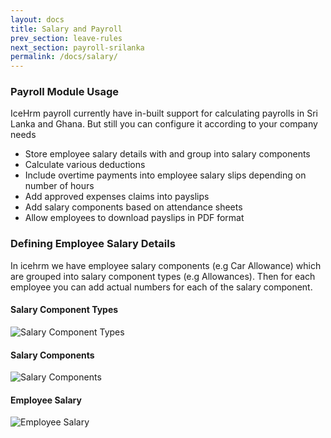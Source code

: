 ```yaml
---
layout: docs
title: Salary and Payroll
prev_section: leave-rules
next_section: payroll-srilanka
permalink: /docs/salary/
---
```

### Payroll Module Usage

IceHrm payroll currently have in-built support for calculating payrolls in Sri Lanka and Ghana.
But still you can configure it according to your company needs

- Store employee salary details with and group into salary components
- Calculate various deductions
- Include overtime payments into employee salary slips depending on number of hours
- Add approved expenses claims into payslips
- Add salary components based on attendance sheets
- Allow employees to download payslips in PDF format

### Defining Employee Salary Details

In icehrm we have employee salary components (e.g Car Allowance) which are grouped into salary
component types (e.g Allowances). Then for each employee you can add actual numbers for each of the
salary component.

#### Salary Component Types

![Salary Component Types](https://icehrm.com/blog/wp-content/uploads/2016/09/Salary-Component-Types-icehrm.png)

#### Salary Components

![Salary Components](https://icehrm.com/blog/wp-content/uploads/2016/09/Salary-Components-IceHrm.png)

#### Employee Salary

![Employee Salary](https://icehrm.com/blog/wp-content/uploads/2016/09/Employee-salary-icehrm.png)